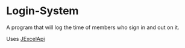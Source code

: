 Login-System
============

A program that will log the time of members who sign in and out on it.

Uses [JExcelApi](http://sourceforge.net/projects/jexcelapi/)
